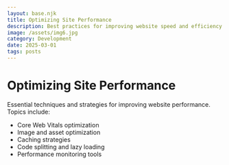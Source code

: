 ```yaml
---
layout: base.njk
title: Optimizing Site Performance
description: Best practices for improving website speed and efficiency
image: /assets/img6.jpg
category: Development
date: 2025-03-01
tags: posts
---
```


# Optimizing Site Performance

Essential techniques and strategies for improving website performance. Topics include:

- Core Web Vitals optimization
- Image and asset optimization
- Caching strategies
- Code splitting and lazy loading
- Performance monitoring tools